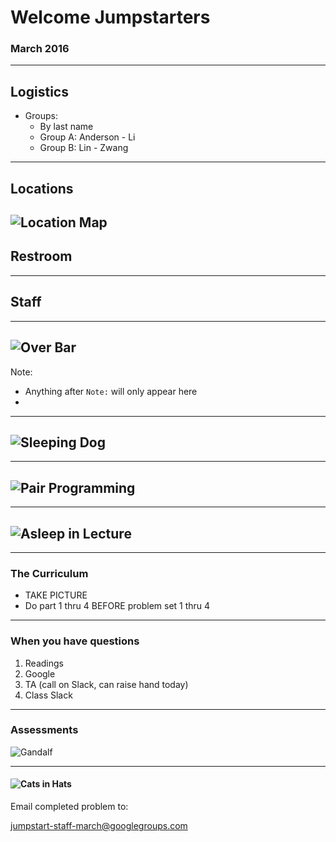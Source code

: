 # Welcome Jumpstarters

### March 2016

---

## Logistics

- Groups:
    - By last name
    - Group A: Anderson - Li
    - Group B: Lin - Zwang

---
## Locations

![Location Map](http://i.imgur.com/B58xQvg.jpg)
---
## Restroom

---
## Staff
---

## ![Over Bar](http://burnurmoney.com.au/wp-content/uploads/2014/09/iStock_dog_jumping_over_bar.jpg)


Note:
- Anything after `Note:` will only appear here
-

---

## ![Sleeping Dog](https://c1.staticflickr.com/3/2371/2153560882_e6c595352f_b.jpg)

---

## ![Pair Programming](http://www.wired.com/images_blogs/business/2013/03/130314_apacademy_0020.jpg)

---

## ![Asleep in Lecture](http://images.inmagine.com/400nwm/imagesource/is0266jn0/is0266n3b.jpg)

---
### The Curriculum

- TAKE PICTURE
- Do part 1 thru 4 BEFORE problem set 1 thru 4

---

### When you have questions

1. Readings
2. Google
3. TA (call on Slack, can raise hand today)
4. Class Slack


---

### Assessments

![Gandalf](https://c1.staticflickr.com/5/4025/4488876837_8d3da2423a_z.jpg)

---

#### ![Cats in Hats](http://parade.com/wp-content/uploads/2014/07/cat-in-hat-1.jpg)

Email completed problem to:

jumpstart-staff-march@googlegroups.com


